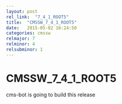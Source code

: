 ```yaml
---
layout: post
rel_link:  "7_4_1_ROOT5"
title:  "CMSSW_7_4_1_ROOT5"
date:   2015-05-02 16:24:50
categories: cmssw
relmajor: 7
relminor: 4
relsubminor: 1
---
```


# CMSSW_7_4_1_ROOT5
cms-bot is going to build this release
